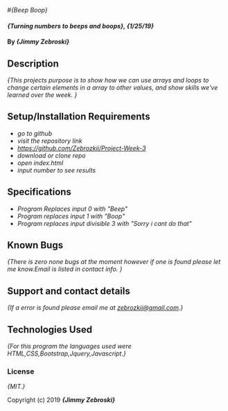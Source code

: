 #_{Beep Boop}_

#### _{Turning numbers to beeps and boops}, {1/25/19}_

#### By _**{Jimmy Zebroski}**_

## Description

_{This projects purpose is to show how we can use arrays and loops to change certain elements in a array to other values, and show skills we've learned over the week. }_

## Setup/Installation Requirements

* _go to github_
* _visit the repository link_
* _https://github.com/Zebrozkii/Project-Week-3_
* _download or clone repo_
* _open index.html_
* _input number to see results_

## Specifications
* _Program Replaces  input 0 with "Beep"_
* _Program replaces input 1 with "Boop"_
* _Program replaces input divisible 3 with "Sorry i cant do that"_



## Known Bugs

_{There is zero none bugs at the moment however if one is found please let me know.Email is listed in contact info. }_

## Support and contact details

_{If a error is found please email me at zebrozkii@gmail.com.}_

## Technologies Used

_{For this program the languages used were HTML,CSS,Bootstrap,Jquery,Javascript.}_

### License

*{MIT.}*

Copyright (c) 2019 **_{Jimmy Zebroski}_**
